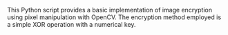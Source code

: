 This Python script provides a basic implementation of image encryption using pixel manipulation with OpenCV. The encryption method employed is a simple XOR operation with a numerical key.
